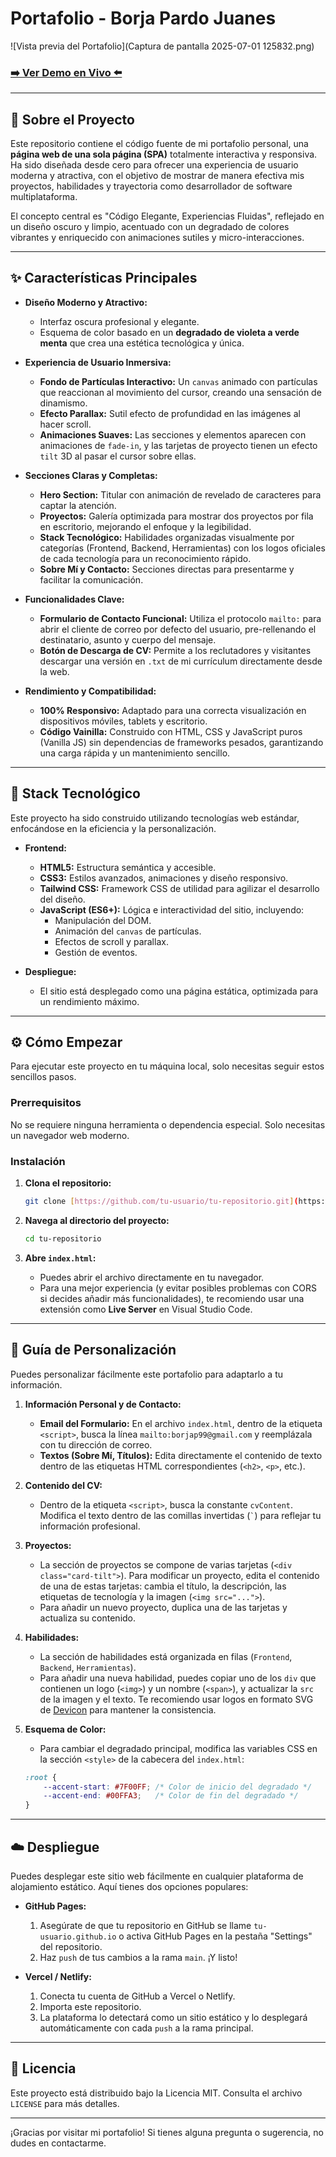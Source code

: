 # Portafolio - Borja Pardo Juanes

![Vista previa del Portafolio](Captura de pantalla 2025-07-01 125832.png)

### [➡️ Ver Demo en Vivo ⬅️](https://eltitoborja.github.io/Portafolio/)

---

## 📖 Sobre el Proyecto

Este repositorio contiene el código fuente de mi portafolio personal, una **página web de una sola página (SPA)** totalmente interactiva y responsiva. Ha sido diseñada desde cero para ofrecer una experiencia de usuario moderna y atractiva, con el objetivo de mostrar de manera efectiva mis proyectos, habilidades y trayectoria como desarrollador de software multiplataforma.

El concepto central es "Código Elegante, Experiencias Fluidas", reflejado en un diseño oscuro y limpio, acentuado con un degradado de colores vibrantes y enriquecido con animaciones sutiles y micro-interacciones.

---

## ✨ Características Principales

* **Diseño Moderno y Atractivo:**
    * Interfaz oscura profesional y elegante.
    * Esquema de color basado en un **degradado de violeta a verde menta** que crea una estética tecnológica y única.

* **Experiencia de Usuario Inmersiva:**
    * **Fondo de Partículas Interactivo:** Un `canvas` animado con partículas que reaccionan al movimiento del cursor, creando una sensación de dinamismo.
    * **Efecto Parallax:** Sutil efecto de profundidad en las imágenes al hacer scroll.
    * **Animaciones Suaves:** Las secciones y elementos aparecen con animaciones de `fade-in`, y las tarjetas de proyecto tienen un efecto `tilt` 3D al pasar el cursor sobre ellas.

* **Secciones Claras y Completas:**
    * **Hero Section:** Titular con animación de revelado de caracteres para captar la atención.
    * **Proyectos:** Galería optimizada para mostrar dos proyectos por fila en escritorio, mejorando el enfoque y la legibilidad.
    * **Stack Tecnológico:** Habilidades organizadas visualmente por categorías (Frontend, Backend, Herramientas) con los logos oficiales de cada tecnología para un reconocimiento rápido.
    * **Sobre Mí y Contacto:** Secciones directas para presentarme y facilitar la comunicación.

* **Funcionalidades Clave:**
    * **Formulario de Contacto Funcional:** Utiliza el protocolo `mailto:` para abrir el cliente de correo por defecto del usuario, pre-rellenando el destinatario, asunto y cuerpo del mensaje.
    * **Botón de Descarga de CV:** Permite a los reclutadores y visitantes descargar una versión en `.txt` de mi currículum directamente desde la web.

* **Rendimiento y Compatibilidad:**
    * **100% Responsivo:** Adaptado para una correcta visualización en dispositivos móviles, tablets y escritorio.
    * **Código Vainilla:** Construido con HTML, CSS y JavaScript puros (Vanilla JS) sin dependencias de frameworks pesados, garantizando una carga rápida y un mantenimiento sencillo.

---

## 🚀 Stack Tecnológico

Este proyecto ha sido construido utilizando tecnologías web estándar, enfocándose en la eficiencia y la personalización.

* **Frontend:**
    * **HTML5:** Estructura semántica y accesible.
    * **CSS3:** Estilos avanzados, animaciones y diseño responsivo.
    * **Tailwind CSS:** Framework CSS de utilidad para agilizar el desarrollo del diseño.
    * **JavaScript (ES6+):** Lógica e interactividad del sitio, incluyendo:
        * Manipulación del DOM.
        * Animación del `canvas` de partículas.
        * Efectos de scroll y parallax.
        * Gestión de eventos.

* **Despliegue:**
    * El sitio está desplegado como una página estática, optimizada para un rendimiento máximo.

---

## ⚙️ Cómo Empezar

Para ejecutar este proyecto en tu máquina local, solo necesitas seguir estos sencillos pasos.

### Prerrequisitos

No se requiere ninguna herramienta o dependencia especial. Solo necesitas un navegador web moderno.

### Instalación

1.  **Clona el repositorio:**
    ```sh
    git clone [https://github.com/tu-usuario/tu-repositorio.git](https://github.com/tu-usuario/tu-repositorio.git)
    ```

2.  **Navega al directorio del proyecto:**
    ```sh
    cd tu-repositorio
    ```

3.  **Abre `index.html`:**
    * Puedes abrir el archivo directamente en tu navegador.
    * Para una mejor experiencia (y evitar posibles problemas con CORS si decides añadir más funcionalidades), te recomiendo usar una extensión como **Live Server** en Visual Studio Code.

---

## 🔧 Guía de Personalización

Puedes personalizar fácilmente este portafolio para adaptarlo a tu información.

1.  **Información Personal y de Contacto:**
    * **Email del Formulario:** En el archivo `index.html`, dentro de la etiqueta `<script>`, busca la línea `mailto:borjap99@gmail.com` y reemplázala con tu dirección de correo.
    * **Textos (Sobre Mí, Títulos):** Edita directamente el contenido de texto dentro de las etiquetas HTML correspondientes (`<h2>`, `<p>`, etc.).

2.  **Contenido del CV:**
    * Dentro de la etiqueta `<script>`, busca la constante `cvContent`. Modifica el texto dentro de las comillas invertidas (`` ` ``) para reflejar tu información profesional.

3.  **Proyectos:**
    * La sección de proyectos se compone de varias tarjetas (`<div class="card-tilt">`). Para modificar un proyecto, edita el contenido de una de estas tarjetas: cambia el título, la descripción, las etiquetas de tecnología y la imagen (`<img src="...">`).
    * Para añadir un nuevo proyecto, duplica una de las tarjetas y actualiza su contenido.

4.  **Habilidades:**
    * La sección de habilidades está organizada en filas (`Frontend`, `Backend`, `Herramientas`).
    * Para añadir una nueva habilidad, puedes copiar uno de los `div` que contienen un logo (`<img>`) y un nombre (`<span>`), y actualizar la `src` de la imagen y el texto. Te recomiendo usar logos en formato SVG de [Devicon](https://devicon.dev/) para mantener la consistencia.

5.  **Esquema de Color:**
    * Para cambiar el degradado principal, modifica las variables CSS en la sección `<style>` de la cabecera del `index.html`:
    ```css
    :root {
        --accent-start: #7F00FF; /* Color de inicio del degradado */
        --accent-end: #00FFA3;   /* Color de fin del degradado */
    }
    ```

---

## ☁️ Despliegue

Puedes desplegar este sitio web fácilmente en cualquier plataforma de alojamiento estático. Aquí tienes dos opciones populares:

* **GitHub Pages:**
    1.  Asegúrate de que tu repositorio en GitHub se llame `tu-usuario.github.io` o activa GitHub Pages en la pestaña "Settings" del repositorio.
    2.  Haz `push` de tus cambios a la rama `main`. ¡Y listo!

* **Vercel / Netlify:**
    1.  Conecta tu cuenta de GitHub a Vercel o Netlify.
    2.  Importa este repositorio.
    3.  La plataforma lo detectará como un sitio estático y lo desplegará automáticamente con cada `push` a la rama principal.

---

## 📄 Licencia

Este proyecto está distribuido bajo la Licencia MIT. Consulta el archivo `LICENSE` para más detalles.

---

¡Gracias por visitar mi portafolio! Si tienes alguna pregunta o sugerencia, no dudes en contactarme.

